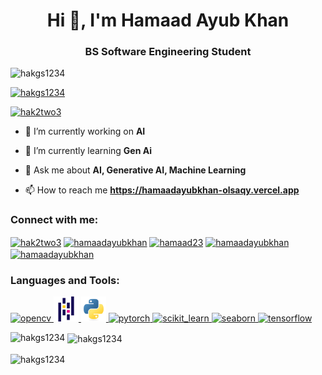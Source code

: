 <h1 align="center">Hi 👋, I'm Hamaad Ayub Khan</h1>
<h3 align="center">BS Software Engineering Student</h3>

<p align="left"> <img src="https://komarev.com/ghpvc/?username=hakgs1234&label=Profile%20views&color=0e75b6&style=flat" alt="hakgs1234" /> </p>

<p align="left"> <a href="https://github.com/ryo-ma/github-profile-trophy"><img src="https://github-profile-trophy.vercel.app/?username=hakgs1234" alt="hakgs1234" /></a> </p>

<p align="left"> <a href="https://twitter.com/hak2two3" target="blank"><img src="https://img.shields.io/twitter/follow/hak2two3?logo=twitter&style=for-the-badge" alt="hak2two3" /></a> </p>

- 🔭 I’m currently working on **AI**

- 🌱 I’m currently learning **Gen Ai**

- 💬 Ask me about **AI, Generative AI, Machine Learning**

- 📫 How to reach me **https://hamaadayubkhan-olsaqy.vercel.app**

<h3 align="left">Connect with me:</h3>
<p align="left">
<a href="https://twitter.com/hak2two3" target="blank"><img align="center" src="https://raw.githubusercontent.com/rahuldkjain/github-profile-readme-generator/master/src/images/icons/Social/twitter.svg" alt="hak2two3" height="30" width="40" /></a>
<a href="https://linkedin.com/in/hamaadayubkhan" target="blank"><img align="center" src="https://raw.githubusercontent.com/rahuldkjain/github-profile-readme-generator/master/src/images/icons/Social/linked-in-alt.svg" alt="hamaadayubkhan" height="30" width="40" /></a>
<a href="https://kaggle.com/hamaad23" target="blank"><img align="center" src="https://raw.githubusercontent.com/rahuldkjain/github-profile-readme-generator/master/src/images/icons/Social/kaggle.svg" alt="hamaad23" height="30" width="40" /></a>
<a href="https://fb.com/hamaadayubkhan" target="blank"><img align="center" src="https://raw.githubusercontent.com/rahuldkjain/github-profile-readme-generator/master/src/images/icons/Social/facebook.svg" alt="hamaadayubkhan" height="30" width="40" /></a>
<a href="https://instagram.com/hamaadayubkhan" target="blank"><img align="center" src="https://raw.githubusercontent.com/rahuldkjain/github-profile-readme-generator/master/src/images/icons/Social/instagram.svg" alt="hamaadayubkhan" height="30" width="40" /></a>
</p>

<h3 align="left">Languages and Tools:</h3>
<p align="left"> <a href="https://opencv.org/" target="_blank" rel="noreferrer"> <img src="https://www.vectorlogo.zone/logos/opencv/opencv-icon.svg" alt="opencv" width="40" height="40"/> </a> <a href="https://pandas.pydata.org/" target="_blank" rel="noreferrer"> <img src="https://raw.githubusercontent.com/devicons/devicon/2ae2a900d2f041da66e950e4d48052658d850630/icons/pandas/pandas-original.svg" alt="pandas" width="40" height="40"/> </a> <a href="https://www.python.org" target="_blank" rel="noreferrer"> <img src="https://raw.githubusercontent.com/devicons/devicon/master/icons/python/python-original.svg" alt="python" width="40" height="40"/> </a> <a href="https://pytorch.org/" target="_blank" rel="noreferrer"> <img src="https://www.vectorlogo.zone/logos/pytorch/pytorch-icon.svg" alt="pytorch" width="40" height="40"/> </a> <a href="https://scikit-learn.org/" target="_blank" rel="noreferrer"> <img src="https://upload.wikimedia.org/wikipedia/commons/0/05/Scikit_learn_logo_small.svg" alt="scikit_learn" width="40" height="40"/> </a> <a href="https://seaborn.pydata.org/" target="_blank" rel="noreferrer"> <img src="https://seaborn.pydata.org/_images/logo-mark-lightbg.svg" alt="seaborn" width="40" height="40"/> </a> <a href="https://www.tensorflow.org" target="_blank" rel="noreferrer"> <img src="https://www.vectorlogo.zone/logos/tensorflow/tensorflow-icon.svg" alt="tensorflow" width="40" height="40"/> </a> </p>

<p><img align="left" src="https://github-readme-stats.vercel.app/api/top-langs?username=hakgs1234&show_icons=true&locale=en&layout=compact" alt="hakgs1234" /></p>

<p>&nbsp;<img align="center" src="https://github-readme-stats.vercel.app/api?username=hakgs1234&show_icons=true&locale=en" alt="hakgs1234" /></p>

<p><img align="center" src="https://github-readme-streak-stats.herokuapp.com/?user=hakgs1234&" alt="hakgs1234" /></p>
